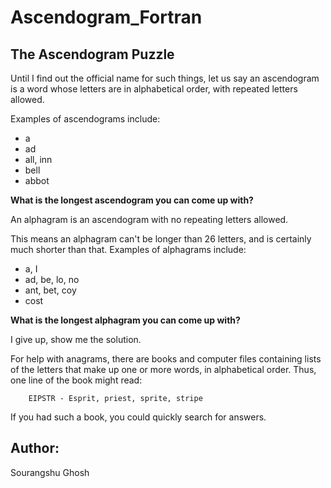 # Ascendogram_Fortran

## The Ascendogram Puzzle
Until I find out the official name for such things, let us say an ascendogram is a word whose letters are in alphabetical order, with repeated letters allowed.

Examples of ascendograms include:

- a
- ad
- all, inn
- bell
- abbot

**What is the longest ascendogram you can come up with?**

An alphagram is an ascendogram with no repeating letters allowed.

This means an alphagram can't be longer than 26 letters, and is certainly much shorter than that. Examples of alphagrams include:

- a, I
- ad, be, lo, no
- ant, bet, coy
- cost

**What is the longest alphagram you can come up with?**

I give up, show me the solution.

For help with anagrams, there are books and computer files containing lists of the letters that make up one or more words, in alphabetical order. Thus, one line of the book might read:

        EIPSTR - Esprit, priest, sprite, stripe
      
If you had such a book, you could quickly search for answers.

## Author:

Sourangshu Ghosh
